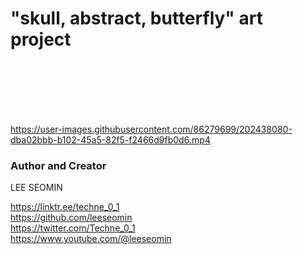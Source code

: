 # "skull, abstract, butterfly" art project 

  <br/>   <br/>   <br/>   <br/>   <br/> 
  
  

https://user-images.githubusercontent.com/86279699/202438080-dba02bbb-b102-45a5-82f5-f2466d9fb0d6.mp4


  

### Author and Creator
 
 LEE SEOMIN
 
 https://linktr.ee/techne_0_1
   <br/> 
 https://github.com/leeseomin 
  <br/> 
 https://twitter.com/Techne_0_1
 <br/>
 https://www.youtube.com/@leeseomin
  <br/>
